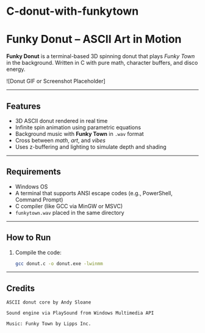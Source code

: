 # C-donut-with-funkytown
#  Funky Donut – ASCII Art in Motion

**Funky Donut** is a terminal-based 3D spinning donut that plays *Funky Town* in the background. Written in C with pure math, character buffers, and disco energy.

![Donut GIF or Screenshot Placeholder]

---

##  Features

- 3D ASCII donut rendered in real time
- Infinite spin animation using parametric equations
- Background music with **Funky Town** in `.wav` format
- Cross between *math*, *art*, and *vibes*
- Uses z-buffering and lighting to simulate depth and shading

---

## Requirements

- Windows OS
- A terminal that supports ANSI escape codes (e.g., PowerShell, Command Prompt)
- C compiler (like GCC via MinGW or MSVC)
- `funkytown.wav` placed in the same directory

---

##  How to Run

1. Compile the code:
   ```bash
   gcc donut.c -o donut.exe -lwinmm

---
   
##  Credits

    ASCII donut core by Andy Sloane

    Sound engine via PlaySound from Windows Multimedia API

    Music: Funky Town by Lipps Inc. 
    
